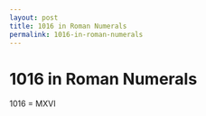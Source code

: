 ```yaml
---
layout: post
title: 1016 in Roman Numerals
permalink: 1016-in-roman-numerals
---
```


# 1016 in Roman Numerals

1016 = MXVI
